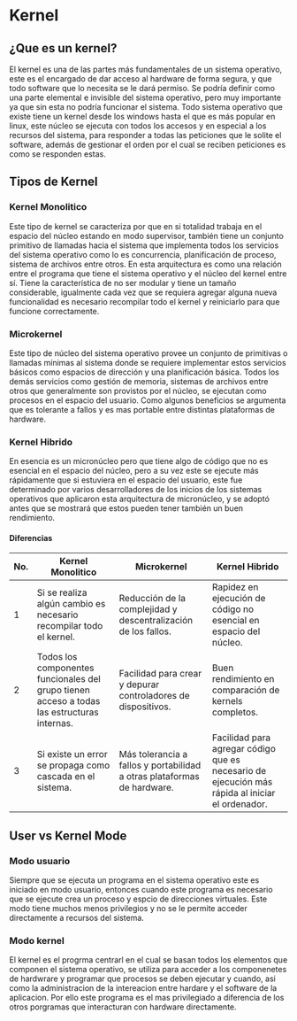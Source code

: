# Kernel

## ¿Que es un kernel?


El kernel  es una de las partes más fundamentales de un sistema operativo, este es el encargado de dar acceso al hardware de forma segura, y que todo software que lo necesita se le dará permiso. Se podría definir como una parte elemental e invisible del sistema operativo, pero muy importante ya que sin esta no podría funcionar el sistema. Todo sistema operativo que existe tiene un kernel desde los windows hasta el que es más popular en linux, este núcleo se ejecuta con todos los accesos y en especial a los recursos del sistema, para responder a todas las peticiones que le solite el software, además de gestionar el orden por el cual se reciben peticiones es como se responden estas.

## Tipos de Kernel

### Kernel Monolitico

Este tipo de kernel se caracteriza por que en si totalidad trabaja en el espacio del núcleo estando en modo supervisor, también tiene un conjunto primitivo de llamadas hacia el sistema que implementa todos los servicios del sistema operativo como lo es concurrencia, planificación de proceso, sistema de archivos entre otros. En esta arquitectura es como una relación entre el programa que tiene el sistema operativo y el núcleo del kernel entre sí. Tiene la característica de no ser modular y tiene un tamaño considerable, igualmente cada vez que se requiera agregar alguna nueva funcionalidad es necesario recompilar todo el kernel y reiniciarlo para que funcione correctamente.

### Microkernel

Este tipo de núcleo del sistema operativo provee un conjunto de primitivas o llamadas mínimas al sistema donde se requiere implementar estos servicios básicos como espacios de dirección y una planificación básica. Todos los demás servicios como gestión de memoria, sistemas de archivos entre otros que generalmente son provistos por el núcleo, se ejecutan como procesos en el espacio del usuario. Como algunos beneficios se argumenta que es tolerante a fallos y es mas portable entre distintas plataformas de hardware.

### Kernel Hibrido

En esencia es un micronúcleo pero que tiene algo de código que no es esencial en el espacio del núcleo, pero a su vez este se ejecute más rápidamente que si estuviera en el espacio del usuario, este fue determinado por varios desarrolladores de los inicios de los sistemas operativos que aplicaron esta arquitectura de micronúcleo, y se adoptó antes que se mostrará que estos pueden tener también un buen rendimiento.

#### Diferencias

| No. | Kernel Monolitico | Microkernel | Kernel Hibrido |
|-    | ----------------- | ----------- | -------------- |
| 1   | Si se realiza algún cambio es necesario recompilar todo el kernel. | Reducción de  la complejidad y descentralización de los fallos. | Rapidez en ejecución de código no esencial en espacio del núcleo. |
| 2   | Todos los componentes funcionales del grupo tienen acceso a todas las estructuras internas. | Facilidad para crear y depurar controladores de dispositivos. | Buen rendimiento en comparación de kernels completos. |
| 3   | Si existe un error se propaga como cascada en el sistema. |  Más tolerancia a fallos y portabilidad a otras plataformas de hardware. | Facilidad para agregar código que es necesario de ejecución más rápida al iniciar el ordenador. |

## User vs Kernel Mode

### Modo usuario

Siempre que se ejecuta un programa en el sistema operativo este es iniciado en modo usuario, entonces cuando este programa es necesario que se ejecute crea un proceso y espcio de direcciones virtuales. Este modo tiene muchos menos privilegios y no se le permite acceder directamente a recursos del sistema.

### Modo kernel

El kernel es el progrma centrarl en el cual se basan todos los elementos que componen el sistema operativo, se utiliza para acceder a los componenetes de hardwrare y programar que procesos se deben ejecutar y cuando, asi como la administracion de la intereacion entre hardare y el software de la aplicacion. Por ello este programa es el mas privilegiado a diferencia de los otros porgramas que interacturan con hardware directamente.


